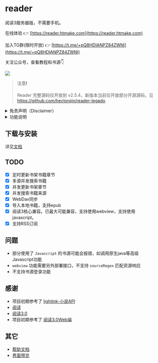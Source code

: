 # reader

阅读3服务器版，不需要手机。

在线体验 👉 [https://reader.htmake.com](https://reader.htmake.com)

加入TG群(限时开放) 👉 [https://t.me/+pQ8HDlANPZ84ZWNl](https://t.me/+pQ8HDlANPZ84ZWNl)

关注公众号，查看教程和书源👇

![](imgs/mpcode.png)

> 注意❗️
>
> Reader 完整源码仅开放到 v2.5.4，新版本当前仅开放部分开源源码，见 https://github.com/hectorqin/reader-legado.

<details><summary>免责声明（Disclaimer）</summary>
阅读是一款提供网络文学搜索的工具，为广大网络文学爱好者提供一种方便、快捷舒适的试读体验。

当您搜索一本书的时，阅读会将该书的书名以关键词的形式提交到各个第三方网络文学网站。各第三方网站返回的内容与阅读无关，阅读对其概不负责，亦不承担任何法律责任。任何通过使用阅读而链接到的第三方网页均系他人制作或提供，您可能从第三方网页上获得其他服务，阅读对其合法性概不负责，亦不承担任何法律责任。第三方搜索引擎结果根据您提交的书名自动搜索获得并提供试读，不代表阅读赞成或被搜索链接到的第三方网页上的内容或立场。您应该对使用搜索引擎的结果自行承担风险。

阅读不做任何形式的保证：不保证第三方搜索引擎的搜索结果满足您的要求，不保证搜索服务不中断，不保证搜索结果的安全性、正确性、及时性、合法性。因网络状况、通讯线路、第三方网站等任何原因而导致您不能正常使用阅读，阅读不承担任何法律责任。阅读尊重并保护所有使用阅读用户的个人隐私权，您注册的用户名、电子邮件地址等个人资料，非经您亲自许可或根据相关法律、法规的强制性规定，阅读不会主动地泄露给第三方。

阅读致力于最大程度地减少网络文学阅读者在自行搜寻过程中的无意义的时间浪费，通过专业搜索展示不同网站中网络文学的最新章节。阅读在为广大小说爱好者提供方便、快捷舒适的试读体验的同时，也使优秀网络文学得以迅速、更广泛的传播，从而达到了在一定程度促进网络文学充分繁荣发展之目的。阅读鼓励广大小说爱好者通过阅读发现优秀网络小说及其提供商，并建议阅读正版图书。任何单位或个人认为通过阅读搜索链接到的第三方网页内容可能涉嫌侵犯其信息网络传播权，应该及时向阅读提出书面权力通知，并提供身份证明、权属证明及详细侵权情况证明。阅读在收到上述法律文件后，将会依法尽快断开相关链接内容。
</details>

<details><summary>功能说明</summary>
  书源管理 <br/>
- 书架管理 <br/>
- 搜索 <br/>
- 书海 <br/>
- 看书 <br/>
- 移动端适配 <br/>
- 换源 <br/>
- 翻页方式 <br/>
- 手势支持 <br/>
- 自定义主题 <br/>
- 自定义样式 <br/>
- WebDAV同步 <br/>
- 文字替换过滤 <br/>
- 听书<仅部分浏览器支持，手机端会因为锁屏而失效> <br/>
- 用户配置备份恢复 <br/>
- 支持漫画 <br/>
- 支持音频 <br/>
- 书源失效检测 <br/>
- 导入本地TXT、EPUB、UMD格式的书籍 <br/>
- 书籍分组 <br/>
- RSS订阅 <br/>
- 定时更新书架 <br/>
- 并发搜书 <br/>
- 本地书仓 <br/>
</details>

## 下载与安装

详见[文档](https://github.com/hectorqin/reader/blob/master/doc.md)

## TODO

- [x] 定时更新书架书籍章节
- [x] 多源并发搜索书籍
- [x] 并发更新书架章节
- [x] 并发搜索书籍来源
- [x] WebDav同步
- [x] 导入本地书籍，支持epub
- [x] 阅读3核心兼容。已最大可能兼容，支持使用webview，支持使用javascript。
- [x] 支持RSS订阅

## 问题

- 部分使用了 `Javascript` 的书源可能会报错，如调用原生java等高级Javascript功能
- `webview` 功能需要另外部署接口，不支持 `sourceRegex` 匹配资源响应
- 不支持书源登录功能

## 感谢

- 项目初期参考了 [lightink-小说API](https://github.com/lightink-qingmo/lightink-server)
- [阅读](https://github.com/gedoor/MyBookshelf)
- [阅读3.0](https://github.com/gedoor/legado)
- 项目初期参考了 [阅读3.0Web端](https://github.com/celetor/web-yuedu3)

## 其它

- [帮助文档](https://github.com/hectorqin/reader/blob/master/doc.md)
- [界面预览](https://github.com/hectorqin/reader/blob/master/preview.md)

  
  
